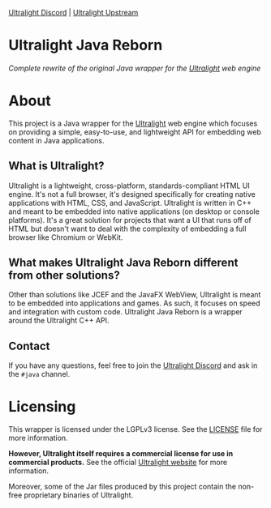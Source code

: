 [Ultralight Discord](https://chat.ultralig.ht) | [Ultralight Upstream](https://github.com/Ultralight-ux/Ultralight)

# Ultralight Java Reborn

###### Complete rewrite of the original Java wrapper for the [Ultralight](https://ultralig.ht) web engine

# About

This project is a Java wrapper for the [Ultralight](https://ultralig.ht) web engine which focuses on providing a 
simple, easy-to-use, and lightweight API for embedding web content in Java applications.

## What is Ultralight?

Ultralight is a lightweight, cross-platform, standards-compliant HTML UI engine. It's not a full browser, it's
designed specifically for creating native applications with HTML, CSS, and JavaScript. Ultralight is written in C++
and meant to be embedded into native applications (on desktop or console platforms). It's a great solution for
projects that want a UI that runs off of HTML but doesn't want to deal with the complexity of embedding a full
browser like Chromium or WebKit.

## What makes Ultralight Java Reborn different from other solutions?

Other than solutions like JCEF and the JavaFX WebView, Ultralight is meant to be embedded into applications and
games. As such, it focuses on speed and integration with custom code. Ultralight Java Reborn is a wrapper around
the Ultralight C++ API.

## Contact

If you have any questions, feel free to join the [Ultralight Discord](https://chat.ultralig.ht) and ask in the
`#java` channel.

# Licensing

This wrapper is licensed under the LGPLv3 license. See the [LICENSE](LICENSE) file for more information.

**However, Ultralight itself requires a commercial license for use in commercial products.** See the
official [Ultralight website](https://ultralig.ht) for more information.

Moreover, some of the Jar files produced by this project contain the non-free proprietary binaries of Ultralight.

